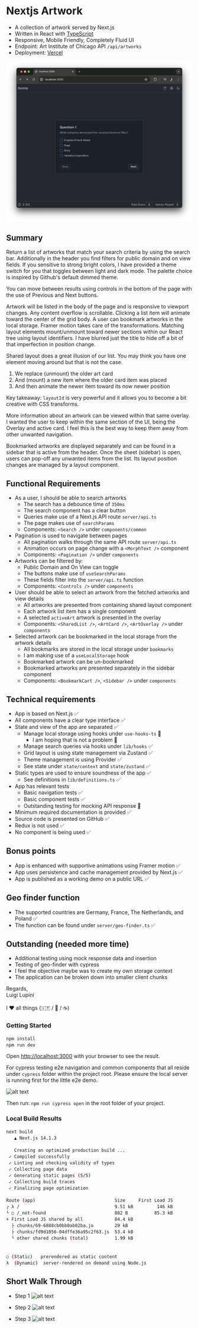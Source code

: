 # Nextjs Artwork

- A collection of artwork served by Next.js
- Written in React with [TypeScript](https://www.typescriptlang.org/)
- Responsive, Mobile Friendly, Completely Fluid UI
- Endpoint: Art Institute of Chicago API `/api/artworks`
- Deployment: [Vercel](https://next-artwork.vercel.app/)

![alt text](./capture.png)

## Summary

Return a list of artworks that match your search criteria by using the search bar. Additionally in the header you find filters for public domain and on view fields. If you sensitive to strong bright colors, I have provided a theme switch for you that toggles between light and dark mode. The palette choice is inspired by Github's default dimmed theme.

You can move between results using controls in the bottom of the page with the use of Previous and Next buttons.

Artwork will be listed in the body of the page and is responsive to viewport changes. Any content overflow is scrollable. Clicking a list item will animate toward the center of the grid body. A user can bookmark artworks in the local storage. Framer motion takes care of the transformations. Matching layout elements mount/unmount toward newer sections within our React tree using layout identifiers. I have blurred just the title to hide off a bit of that imperfection in position change.

Shared layout does a great illusion of our list. You may think you have one element moving around but that is not the case.

1. We replace (unmount) the older art card
2. And (mount) a new item where the older card item was placed
3. And then animate the newer item toward its now newer position

Key takeaway: `layoutId` is very powerful and it allows you to become a bit creative with CSS transforms.

More information about an artwork can be viewed within that same overlay. I wanted the user to keep within the same section of the UI, being the Overlay and active card. I feel this is the best way to keep them away from other unwanted navigation.

Bookmarked artworks are displayed separately and can be found in a sidebar that is active from the header. Once the sheet (sidebar) is open, users can pop-off any unwanted items from the list. Its layout position changes are managed by a layout component.

## Functional Requirements
- As a user, I should be able to search artworks
  - The search has a debounce time of `350ms`
  - The search component has a clear button
  - Queries make use of a Next.js API route `server/api.ts`
  - The page makes use of `searchParams`
  - Components: `<Search />` under `components/common`
- Pagination is used to navigate between pages
  - All pagination walks through the same API route `server/api.ts`
  - Animation occurs on page change with a `<MorphText />` component
  - Components: `<Pagination />` under `components`
- Artworks can be filtered by:
  - Public Domain and On View can toggle
  - The buttons make use of `useSearchParams`
  - These fields filter into the `server/api.ts` function
  - Components: `<Controls />` under `components`
- User should be able to select an artwork from the fetched artworks and view details
  - All artworks are presented from containing shared layout component
  - Each artwork list item has a single component
  - A selected `activeArt` artwork is presented in the overlay
  - Components: `<SharedList />`, `<ArtCard />`, `<ArtOverlay />` under `components`
- Selected artwork can be bookmarked in the local storage from the artwork details
  - All bookmarks are stored in the local storage under `bookmarks`
  - I am making use of a `useLocalStorage` hook
  - Bookmarked artwork can be un-bookmarked
  - Bookmarked artworks are presented separately in the sidebar component
  - Components: `<BookmarkCart />`, `<Sidebar />` under `components`

## Technical requirements
- App is based on Next.js ✅
- All components have a clear type interface ✅
- State and view of the app are separated ✅
  - Manage local storage using hooks under `use-hooks-ts` 😬
    - I am hoping that is not a problem 🙏
  - Manage search queries via hooks under `lib/hooks` ✅
  - Grid layout is using state management via Zustand ✅
  - Theme management is using Provider ✅
  - See state under `state/context` and `state/zustand` ✅
- Static types are used to ensure soundness of the app ✅
  -  See definitions in `lib/definitions.ts` ✅
- App has relevant tests
  - Basic navigation tests ✅
  - Basic component tests ✅
  - Outstanding testing for mocking API response 😬
- Minimum required documentation is provided ✅
- Source code is presented on GitHub ✅
- Redux is not used ✅
- No component is being used ✅

## Bonus points
- App is enhanced with supportive animations using Framer motion ✅
- App uses persistence and cache management provided by Next.js ✅
-  App is published as a working demo on a public URL ✅

## Geo finder function

- The supported countries are Germany, France, The Netherlands, and Poland ✅
- The function can be found under `server/geo-finder.ts` ✅

## Outstanding (needed more time)
- Additional testing using mock response data and insertion
- Testing of geo-finder with cypress
- I feel the objective maybe was to create my own storage context
- The application can be broken down into smaller client chunks

Regards, <br />
Luigi Lupini <br />
<br />
I ❤️ all things (🇮🇹 / 🛵 / ☕️)<br />

### Getting Started

```bash
npm install
npm run dev
```

Open [http://localhost:3000](http://localhost:3000) with your browser to see the result.

For cypress testing e2e navigation and common components that all reside under `cypress` folder within the project root. Please ensure the local server is running first for the little e2e demo.

![alt text](./capture-cypress.png)

Then run: `npm run cypress open` in the root folder of your project.

### Local Build Results

```bash
next build
   ▲ Next.js 14.1.3

   Creating an optimized production build ...
 ✓ Compiled successfully
 ✓ Linting and checking validity of types
 ✓ Collecting page data
 ✓ Generating static pages (5/5)
 ✓ Collecting build traces
 ✓ Finalizing page optimization

Route (app)                              Size     First Load JS
┌ λ /                                    9.51 kB         146 kB
└ ○ /_not-found                          882 B          85.3 kB
+ First Load JS shared by all            84.4 kB
  ├ chunks/69-6888cb0bb0ab02ba.js        29 kB
  ├ chunks/fd9d1056-04dffe36a95c2f63.js  53.4 kB
  └ other shared chunks (total)          1.99 kB


○ (Static)   prerendered as static content
λ  (Dynamic)  server-rendered on demand using Node.js
```

## Short Walk Through

- Step 1
![alt text](./capture-walk-project-1.png)

- Step 2
![alt text](./capture-walk-project-2.png)

- Step 3
![alt text](./capture-walk-project-3.png)
